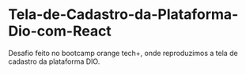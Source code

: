 # Tela-de-Cadastro-da-Plataforma-Dio-com-React
Desafio feito no bootcamp orange tech+, onde reproduzimos a tela de cadastro da plataforma DIO.
